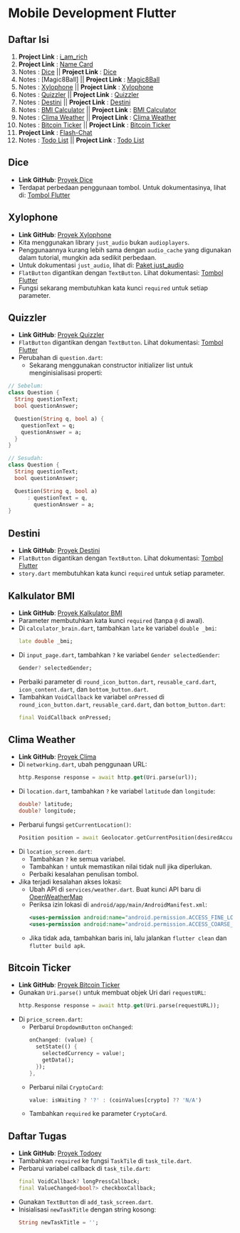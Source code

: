 # Mobile Development Flutter

## Daftar Isi
1. **Project Link** : [i_am_rich](https://github.com/KKSBY/i_am_rich) 
2. **Project Link** : [Name Card](https://github.com/KKSBY/NameCard)
3. Notes : [Dice](#dice) || **Project Link** : [Dice](https://github.com/KKSBY/Dice)
4. Notes : [Magic8Ball] || **Project Link** : [Magic8Ball](https://github.com/KKSBY/Magic8Ball)
5. Notes : [Xylophone](#xylophone) || **Project Link** : [Xylophone](https://github.com/KKSBY/xylophone)
6. Notes : [Quizzler](#quizzler) ||  **Project Link** : [Quizzler](https://github.com/KKSBY/Quizzler)
7. Notes : [Destini](#destini) ||  **Project Link** : [Destini](https://github.com/KKSBY/destini)
8. Notes : [BMI Calculator](#bmi-calculator) ||  **Project Link** : [BMI Calculator](https://github.com/KKSBY/mbi_Calculator)
9. Notes : [Clima Weather](#clima-weather) ||  **Project Link** : [Clima Weather](https://github.com/KKSBY/ClimaWeather)
10. Notes : [Bitcoin Ticker](#bitcoin-ticker) ||  **Project Link** : [Bitcoin Ticker](https://github.com/KKSBY/Bitcoin_Ticker)
11. **Project Link** : [Flash-Chat](https://github.com/KKSBY/Flash-Chat)
12. Notes : [Todo List](#todo-list) || **Project Link** : [Todo List](https://github.com/KKSBY/ToDoList)

## Dice

- **Link GitHub**: [Proyek Dice](https://github.com/londonappbrewery/dicee-flutter)
- Terdapat perbedaan penggunaan tombol. Untuk dokumentasinya, lihat di: [Tombol Flutter](https://docs.flutter.dev/release/breaking-changes/buttons)

## Xylophone

- **Link GitHub**: [Proyek Xylophone](https://github.com/londonappbrewery/xylophone-flutter)
- Kita menggunakan library `just_audio` bukan `audioplayers`.
- Penggunaannya kurang lebih sama dengan `audio_cache` yang digunakan dalam tutorial, mungkin ada sedikit perbedaan.
- Untuk dokumentasi `just_audio`, lihat di: [Paket just_audio](https://pub.dev/packages/just_audio)
- `FlatButton` digantikan dengan `TextButton`. Lihat dokumentasi: [Tombol Flutter](https://docs.flutter.dev/release/breaking-changes/buttons)
- Fungsi sekarang membutuhkan kata kunci `required` untuk setiap parameter.

## Quizzler

- **Link GitHub**: [Proyek Quizzler](https://github.com/londonappbrewery/quizzler-flutter)
- `FlatButton` digantikan dengan `TextButton`. Lihat dokumentasi: [Tombol Flutter](https://docs.flutter.dev/release/breaking-changes/buttons)
- Perubahan di `question.dart`:
  - Sekarang menggunakan constructor initializer list untuk menginisialisasi properti:

```dart
// Sebelum:
class Question {
  String questionText;
  bool questionAnswer;

  Question(String q, bool a) {
    questionText = q;
    questionAnswer = a;
  }
}

// Sesudah:
class Question {
  String questionText;
  bool questionAnswer;

  Question(String q, bool a) 
      : questionText = q,
        questionAnswer = a;
}
```

## Destini

- **Link GitHub**: [Proyek Destini](https://github.com/londonappbrewery/destini-challenge-starting)
- `FlatButton` digantikan dengan `TextButton`. Lihat dokumentasi: [Tombol Flutter](https://docs.flutter.dev/release/breaking-changes/buttons)
- `story.dart` membutuhkan kata kunci `required` untuk setiap parameter.

## Kalkulator BMI

- **Link GitHub**: [Proyek Kalkulator BMI](https://github.com/londonappbrewery/bmi-calculator-flutter)
- Parameter membutuhkan kata kunci `required` (tanpa `@` di awal).
- Di `calculator_brain.dart`, tambahkan `late` ke variabel `double _bmi`:
  ```dart
  late double _bmi;
  ```
- Di `input_page.dart`, tambahkan `?` ke variabel `Gender selectedGender`:
  ```dart
  Gender? selectedGender;
  ```
- Perbaiki parameter di `round_icon_button.dart`, `reusable_card.dart`, `icon_content.dart`, dan `bottom_button.dart`.
- Tambahkan `VoidCallback` ke variabel `onPressed` di `round_icon_button.dart`, `reusable_card.dart`, dan `bottom_button.dart`:
  ```dart
  final VoidCallback onPressed;
  ```

## Clima Weather

- **Link GitHub**: [Proyek Clima](https://github.com/londonappbrewery/Clima-Flutter)
- Di `networking.dart`, ubah penggunaan URL:
  ```dart
  http.Response response = await http.get(Uri.parse(url));
  ```
- Di `location.dart`, tambahkan `?` ke variabel `latitude` dan `longitude`:
  ```dart
  double? latitude;
  double? longitude;
  ```
- Perbarui fungsi `getCurrentLocation()`:
  ```dart
  Position position = await Geolocator.getCurrentPosition(desiredAccuracy: LocationAccuracy.low);
  ```
- Di `location_screen.dart`:
  - Tambahkan `?` ke semua variabel.
  - Tambahkan `!` untuk memastikan nilai tidak null jika diperlukan.
  - Perbaiki kesalahan penulisan tombol.
- Jika terjadi kesalahan akses lokasi:
  - Ubah API di `services/weather.dart`. Buat kunci API baru di [OpenWeatherMap](https://home.openweathermap.org/api_keys)
  - Periksa izin lokasi di `android/app/main/AndroidManifest.xml`:
    ```xml
    <uses-permission android:name="android.permission.ACCESS_FINE_LOCATION"/>
    <uses-permission android:name="android.permission.ACCESS_COARSE_LOCATION"/>
    ```
  - Jika tidak ada, tambahkan baris ini, lalu jalankan `flutter clean` dan `flutter build apk`.

## Bitcoin Ticker

- **Link GitHub**: [Proyek Bitcoin Ticker](https://github.com/londonappbrewery/bitcoin-ticker-flutter)
- Gunakan `Uri.parse()` untuk membuat objek Uri dari `requestURL`:
  ```dart
  http.Response response = await http.get(Uri.parse(requestURL));
  ```
- Di `price_screen.dart`:
  - Perbarui `DropdownButton` `onChanged`:
    ```dart
    onChanged: (value) {
      setState(() {
        selectedCurrency = value!;
        getData();
      });
    },
    ```
  - Perbarui nilai `CryptoCard`:
    ```dart
    value: isWaiting ? '?' : (coinValues[crypto] ?? 'N/A')
    ```
  - Tambahkan `required` ke parameter `CryptoCard`.

## Daftar Tugas

- **Link GitHub**: [Proyek Todoey](https://github.com/londonappbrewery/todoey-flutter)
- Tambahkan `required` ke fungsi `TaskTile` di `task_tile.dart`.
- Perbarui variabel callback di `task_tile.dart`:
  ```dart
  final VoidCallback? longPressCallback;
  final ValueChanged<bool?> checkboxCallback;
  ```
- Gunakan `TextButton` di `add_task_screen.dart`.
- Inisialisasi `newTaskTitle` dengan string kosong:
  ```dart
  String newTaskTitle = '';
  ```
